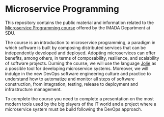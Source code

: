 # Microservice Programming

This repository contains the public material and information related to the 
[Microservice Programming course](http://odinlister.sdu.dk/Public/Fagbesk?id=11077&listid=1349&lang=en)
offered by the IMADA Department at SDU.

The course is an introduction to microservice programming, a paradigm in which
software is built by composing distributed services that can be independently
developed and deployed. Adopting microservices can offer benefits, among others,
in terms of composability, resilience, and scalability of software projects.
Durning the course, we will use the language
[Jolie](https://www.jolie-lang.org/) as a possible tool for developing
microservice systems. Moreover, we will indulge in the new DevOps software
engineering culture and practice to understand how to automatize and monitor all
steps of software construction, from integration, testing, release to
deployment and infrastructure management.

To complete the course you need to complete a presentation on the most modern
tools used by the big players of the IT world and a project where a microservice
system must be build following the DevOps approach.






